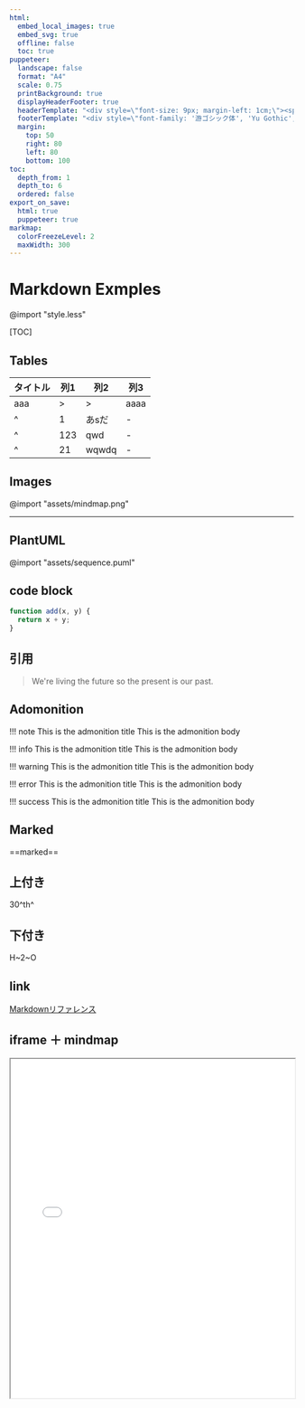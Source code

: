 ```yaml
---
html:
  embed_local_images: true
  embed_svg: true
  offline: false
  toc: true
puppeteer:
  landscape: false
  format: "A4"
  scale: 0.75
  printBackground: true
  displayHeaderFooter: true
  headerTemplate: "<div style=\"font-size: 9px; margin-left: 1cm;\"><span class='title'></span></div>"
  footerTemplate: "<div style=\"font-family: '游ゴシック体', 'Yu Gothic', YuGothic, 'ヒラギノ角ゴ Pro', 'Hiragino Kaku Gothic Pro', 'メイリオ', 'Meiryo', sans-serif; position: relative; border-top: 1px solid black; margin: 0.7cm; font-size: 9px; width: 100%;\"><div style=\"position: absolute; width: 100%; top: 0.2cm; text-align: center;\"><span>-- Copyright © 2022 xxxxxxxx Co.,Ltd. All Rights Reserved. --</span></div><div style=\"position: absolute; right: 0; top: 0.2cm;\"><span class='pageNumber'></span> / <span class='totalPages'></span></div></div>"
  margin:
    top: 50
    right: 80
    left: 80
    bottom: 100
toc:
  depth_from: 1
  depth_to: 6
  ordered: false
export_on_save:
  html: true
  puppeteer: true
markmap:
  colorFreezeLevel: 2
  maxWidth: 300
---
```

# Markdown Exmples

@import "style.less"

[TOC]

## Tables
| タイトル | 列1 | 列2   | 列3  |
| -------- | --- | ----- | ---- |
| aaa      | >   | >     | aaaa |
| ^        | 1   | あsだ | -    |
| ^        | 123 | qwd   | -    |
| ^        | 21  | wqwdq | -    |

## Images
@import "assets/mindmap.png"

---

## PlantUML
@import "assets/sequence.puml"

## code block
```javascript {.line-numbers}
function add(x, y) {
  return x + y;
}
```

## 引用
> We're living the future so
> the present is our past.
>

## Adomonition

!!! note This is the admonition title
    This is the admonition body

!!! info This is the admonition title
    This is the admonition body

!!! warning This is the admonition title
    This is the admonition body

!!! error This is the admonition title
    This is the admonition body

!!! success This is the admonition title
    This is the admonition body

## Marked
==marked==

## 上付き
30^th^

## 下付き
H~2~O

## link
[Markdownリファレンス](https://shd101wyy.github.io/markdown-preview-enhanced/#/ja-jp/markdown-basics?id=criticmarkup)


## iframe ＋ mindmap
<iframe src="mindmap.html?file=README.md" width="100%" height="600px" scrolling="no"/>
